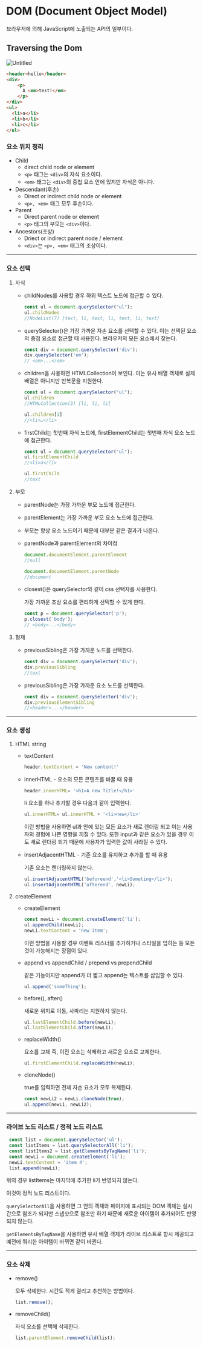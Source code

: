 # DOM (Document Object Model)
브라우저에 의해 JavaScript에 노출되는 API의 일부이다.

## Traversing the Dom
![Untitled](../../assets/JavaScript/traversing_the_DOM.png)
```html
<header>hello</header>
<div>
    <p>
      A <em>test!</em>
    </p>
</div> 
<ul>
  <li>a</li>
  <li>b</li>
  <li>c</li>
</ul>
```

### 요소 위치 정리
- Child
  - direct child node or element
  - `<p>` 태그는 `<div>`의 자식 요소이다.
  - `<em>` 태그는 `<div>`의 중첩 요소 안에 있지만 자식은 아니다.
- Descendant(후손)
  - Direct or indirect child node or element
  - `<p>, <em>` 태그 모두 후손이다.
- Parent
  - Direct parent node or element
  - `<p>` 태그의 부모는 `<div>`이다.
- Ancestors(조상)
  - Driect or indirect parent node / element
  - `<div>`는 `<p>, <em>` 태그의 조상이다.
<hr>

### 요소 선택
1. 자식
   - childNodes를 사용할 경우 하위 텍스트 노드에 접근할 수 있다.

       ```jsx
       const ul = document.querySelector("ul");
       ul.childNodes
       //NodeList(7) [text, li, text, li, text, li, text]
       ```

   - querySelector()은 가장 가까운 자손 요소를 선택할 수 있다.
     이는 선택된 요소의 중첩 요소로 접근할 때 사용한다.
     브라우저의 모든 요소에서 찾는다.

       ```jsx
       const div = document.querySelector('div');
       div.querySelector('em');
       // <em>...</em>
       ```

   - children을 사용하면 HTMLCollection이 보인다.
     이는 유사 배열 객체로 실제 배열은 아니지만 반복문을 지원한다.

       ```jsx
       const ul = document.querySelector("ul");
       ul.children
       //HTMLCollection(3) [li, li, li]
      
       ul.children[1]
       //<li>…</li>
       ```

   - firstChild는 첫번째 자식 노드에, firstElementChild는 첫번째 자식 요소 노드에 접근한다.

       ```jsx
       const ul = document.querySelector("ul");
       ul.firstElementChild
       //<li>a</li>
      
       ul.firstChild
       //text
       ```

2. 부모
   - parentNode는 가장 가까운 부모 노드에 접근한다.
   - parentElement는 가장 가까운 부모 요소 노드에 접근한다.
   - 부모는 항상 요소 노드이기 때문에 대부분 같은 결과가 나온다.
   - parentNode과 parentElement의 차이점

       ```jsx
       document.documentElement.parentElement
       //null
      
       document.documentElement.parentNode
       //document
       ```

   - closest()은 querySelector와 같이 css 선택자를 사용한다.

     가장 가까운 조상 요소를 편리하게 선택할 수 있게 한다.

       ```jsx
       const p = document.querySelector('p');
       p.closest('body');
       // <body>...</body>
       ```

3. 형제
   - previousSibling은 가장 가까운 노드를 선택한다.

       ```jsx
       const div = document.querySelector('div');
       div.previousSibling
       //text
       ```

   - previousSibling은 가장 가까운 요소 노드를 선택한다.

       ```jsx
       const div = document.querySelector('div');
       div.previousElementSibling
       //<header>...</header>
       ```
<hr>

### 요소 생성
1. HTML string
   - textContent

       ```jsx
       header.textContent = 'New content!'
       ```

   - innerHTML - 요소의 모든 콘텐츠를 바꿀 때 유용

       ```jsx
       header.innerHTML= '<h1>A new Title!</h1>'
       ```

     li 요소를 하나 추가할 경우 다음과 같이 입력한다.

       ```jsx
       ul.innerHTML= ul.innerHTML + '<li>new</li>'
       ```

     이런 방법을 사용하면 ul과 안에 있는 모든 요소가 새로 렌더링 되고 이는 사용자의 경험에 나쁜 영향을 끼칠 수 있다. 또한 input과 같은 요소가 있을 경우 이도 새로 렌더링 되기 때문에 사용자가 입력한 값이 사라질 수 있다.

   - insertAdjacentHTML - 기존 요소를 유지하고 추가를 할 때 유용

     기존 요소는 렌더링하지 않는다.

       ```jsx
       ul.insertAdjacentHTML('beforeend','<li>Someting</li>'); 
       ul.insertAdjacentHTML('afterend', newLi); 
       ```

2. createElement
   - createElement

       ```jsx
       const newLi = document.createElement('li');
       ul.appendChild(newLi);
       newLi.textContent = 'new item';
       ```

     이런 방법을 사용할 경우 이벤트 리스너를 추가하거나 스타일을 입히는 등 모든 것이 가능해지는 장점이 있다.

   - append vs appendChild / prepend vs prependChild

     같은 기능이지만 append가 더 짧고 append는 텍스트를 삽입할 수 있다.

       ```jsx
       ul.append('someThing');
       ```

   - before(), after()

     새로운 위치로 이동, 사파리는 지원하지 않는다.

       ```jsx
       ul.lastElementChild.before(newLi);
       ul.lastElementChild.after(newLi);
       ```

   - replaceWidth()

     요소를 교체 즉, 이전 요소는 삭제하고 새로운 요소로 교체한다.

       ```jsx
       ul.firstElementChild.replaceWidth(newLi);
       ```

   - cloneNode()

     true를 입력하면 전체 자손 요소가 모두 복제된다.

       ```jsx
       const newLi2 = newLi.cloneNode(true);
       ul.append(newLi, newLi2);
       ```
<hr>

### 라이브 노드 리스트 / 정적 노드 리스트

   ```jsx
    const list = document.querySelector('ul');
    const listItems = list.querySelectorAll('li');
    const listItems2 = list.getElementsByTagName('li');
    const newLi = document.createElement('li');
    newLi.textContent = 'item 4';
    list.append(newLi);
   ```

위의 경우 listItems는 마지막에 추가한 li가 반영되지 않는다.

이것이 정적 노드 리스트이다.

`querySelectorAll`을 사용하면 그 안의 객체와 페이지에 표시되는 DOM 객체는 실시간으로 참조가 되지만 스냅샷으로 참조만 하기 때문에 새로운 아이템이 추가되어도 반영되지 않는다.

`getElementsByTagName`을 사용하면 유사 배열 객체가 라이브 리스트로 항시 제공되고 예전에 쿼리한 아이템이 바뀌면 같이 바뀐다.

<hr>

### 요소 삭제
- remove()

  모두 삭제한다. 시간도 적게 걸리고 추천하는 방법이다.

    ```jsx
    list.remove();
    ```

- removeChild()

  자식 요소를 선택해 삭제한다.

    ```jsx
    list.parentElement.removeChild(list);
    ```